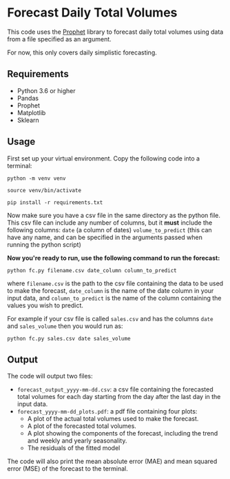
# Forecast Daily Total Volumes

This code uses the [Prophet](https://facebook.github.io/prophet/) library to forecast daily total volumes using data from a file specified as an argument.

For now, this only covers daily simplistic forecasting.

## Requirements

-   Python 3.6 or higher
-   Pandas
-   Prophet
-   Matplotlib
-   Sklearn

## Usage

First set up your virtual environment. Copy the following code into a terminal:

`python -m venv venv`

`source venv/bin/activate`

`pip install -r requirements.txt`

Now make sure you have a csv file in the same directory as the python file. This csv file can include any number of columns, but it **must** include the following columns:
`date` (a column of dates)
`volume_to_predict` (this can have any name, and can be specified in the
 arguments passed when running the python script)
 
__Now you're ready to run, use the following command to run the forecast:__

`python fc.py filename.csv date_column column_to_predict`

where `filename.csv` is the path to the csv file containing the data to be used to make the forecast, `date_column` is the name of the date column in your input data, and `column_to_predict` is the name of the column containing the values you wish to predict.

For example if your csv file is called `sales.csv` and has the columns `date` and `sales_volume` then you would run as: 

`python fc.py sales.csv date sales_volume`

## Output

The code will output two files:

-   `forecast_output_yyyy-mm-dd.csv`: a csv file containing the forecasted total  volumes for each day starting from the day after the last day in the input data.
-   `forecast_yyyy-mm-dd_plots.pdf`: a pdf file containing four plots:
    -   A plot of the actual total volumes used to make the forecast.
    -   A plot of the forecasted total volumes.
    -   A plot showing the components of the forecast, including the trend and weekly and yearly seasonality.
    -  The residuals of the fitted model

The code will also print the mean absolute error (MAE) and mean squared error (MSE) of the forecast to the terminal.